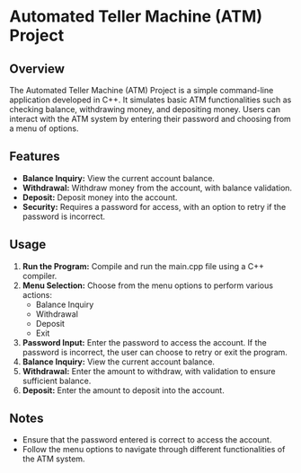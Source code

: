 # Automated Teller Machine (ATM) Project

## Overview
The Automated Teller Machine (ATM) Project is a simple command-line application developed in C++. It simulates basic ATM functionalities such as checking balance, withdrawing money, and depositing money. Users can interact with the ATM system by entering their password and choosing from a menu of options.

## Features
- **Balance Inquiry:** View the current account balance.
- **Withdrawal:** Withdraw money from the account, with balance validation.
- **Deposit:** Deposit money into the account.
- **Security:** Requires a password for access, with an option to retry if the password is incorrect.

## Usage
1. **Run the Program:** Compile and run the main.cpp file using a C++ compiler.
2. **Menu Selection:** Choose from the menu options to perform various actions:
   - Balance Inquiry
   - Withdrawal
   - Deposit
   - Exit
3. **Password Input:** Enter the password to access the account. If the password is incorrect, the user can choose to retry or exit the program.
4. **Balance Inquiry:** View the current account balance.
5. **Withdrawal:** Enter the amount to withdraw, with validation to ensure sufficient balance.
6. **Deposit:** Enter the amount to deposit into the account.

## Notes
- Ensure that the password entered is correct to access the account.
- Follow the menu options to navigate through different functionalities of the ATM system.

